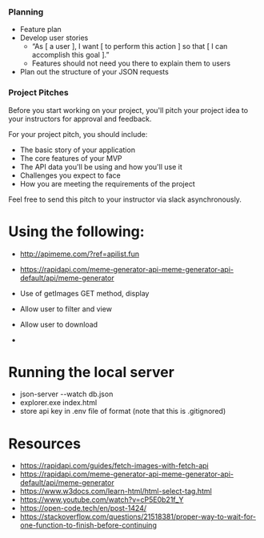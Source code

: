 ### Planning

- Feature plan
- Develop user stories
  - “As [ a user ], I want [ to perform this action ] so that
    [ I can accomplish this goal ].”
  - Features should not need you there to explain them to users
- Plan out the structure of your JSON requests

### Project Pitches

Before you start working on your project, you'll pitch your project idea to your
instructors for approval and feedback.

For your project pitch, you should include:

- The basic story of your application
- The core features of your MVP
- The API data you'll be using and how you'll use it
- Challenges you expect to face
- How you are meeting the requirements of the project

Feel free to send this pitch to your instructor via slack asynchronously.

# Using the following:
- http://apimeme.com/?ref=apilist.fun
- https://rapidapi.com/meme-generator-api-meme-generator-api-default/api/meme-generator

- Use of getImages GET method, display 
- Allow user to filter and view
- Allow user to download
- 

# Running the local server
- json-server --watch db.json
- explorer.exe index.html
- store api key in .env file of format (note that this is .gitignored)

# Resources
- https://rapidapi.com/guides/fetch-images-with-fetch-api
- https://rapidapi.com/meme-generator-api-meme-generator-api-default/api/meme-generator
- https://www.w3docs.com/learn-html/html-select-tag.html
- https://www.youtube.com/watch?v=cP5E0b21f_Y
- https://open-code.tech/en/post-1424/
- https://stackoverflow.com/questions/21518381/proper-way-to-wait-for-one-function-to-finish-before-continuing